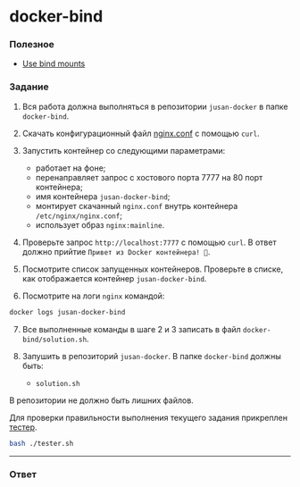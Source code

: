 # docker-bind

### Полезное

- [Use bind mounts](https://docs.docker.com/storage/bind-mounts/)

### Задание

1. Вся работа должна выполняться в репозитории `jusan-docker` в папке `docker-bind`.
2. Скачать конфигурационный файл [nginx.conf](./nginx.conf) с помощью `curl`.
3. Запустить контейнер со следующими параметрами:

   - работает на фоне;
   - перенаправляет запрос с хостового порта 7777 на 80 порт контейнера;
   - имя контейнера `jusan-docker-bind`;
   - монтирует скачанный `nginx.conf` внутрь контейнера `/etc/nginx/nginx.conf`;
   - использует образ `nginx:mainline`.

4. Проверьте запрос `http://localhost:7777` с помощью `curl`. В ответ должно прийтие `Привет из Docker контейнера! 🐳`.
5. Посмотрите список запущенных контейнеров. Проверьте в списке, как отображается контейнер `jusan-docker-bind`.
6. Посмотрите на логи `nginx` командой:

```bash
docker logs jusan-docker-bind
```

7. Все выполненные команды в шаге 2 и 3 записать в файл `docker-bind/solution.sh`.

8. Запушить в репозиторий `jusan-docker`. В папке `docker-bind` должны быть:
   - `solution.sh`

В репозитории не должно быть лишних файлов.

Для проверки правильности выполнения текущего задания прикреплен [тестер][tester].

```bash
bash ./tester.sh
```

[tester]: https://stepik.org/media/attachments/lesson/691221/tester-docker-bind.sh

---

### Ответ

